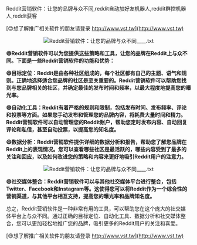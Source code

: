 Reddit营销软件：让您的品牌与众不同,reddit自动加好友机器人,reddit群控机器人,reddit获客

[😍想了解推广相关软件的朋友请登录 http://www.vst.tw](http://www.vst.tw)

 <center><img src="https://vst.tw/MP4/tuiguang/png/3.png" alt="Reddit营销软件：让您的品牌与众不同____.txt"></center>

**😄Reddit营销软件可以为您提供这些策略和工具，让您的品牌在Reddit上与众不同。下面是一些Reddit营销软件的功能和优势：**

**😄目标定位：Reddit是由各种社区组成的，每个社区都有自己的主题、语气和规则。正确地选择适合您品牌的社区是至关重要的。Reddit营销软件可以帮助您找到与您品牌相关的社区，并确定最佳的发布时间和频率，以最大程度地提高您的曝光率。**

**😄自动化工具：Reddit有着严格的规则和限制，包括发布时间、发布频率、评论和投票等方面。如果您手动发布和管理您的品牌内容，将耗费大量时间和精力。Reddit营销软件可以自动管理您的Reddit账户，帮助您定时发布内容、自动回复评论和私信，甚至自动投票，以提高您的知名度。**

**😄数据分析：Reddit营销软件提供详细的数据分析和报告，帮助您了解您品牌在Reddit上的表现情况。您可以查看哪些社区是最活跃的，哪些内容受到了最多的关注和回应，以及如何改进您的策略和内容来更好地吸引Reddit用户的注意力。**

 <center><img src="https://vst.tw/MP4/tuiguang/png/7.png" alt="Reddit营销软件：让您的品牌与众不同____.txt"></center>

**😄社交媒体整合：Reddit营销软件可以与其他社交媒体平台进行整合，包括Twitter、Facebook和Instagram等。这使得您可以将Reddit作为一个综合性的营销渠道，与其他平台相互支持，提高您的曝光率和品牌知名度。**

总之，Reddit营销软件是一种非常有用的工具，可以帮助您在这个庞大的社交媒体平台上与众不同。通过正确的目标定位、自动化工具、数据分析和社交媒体整合，您可以更加轻松地推广您的品牌，吸引更多的Reddit用户的关注和喜爱。

[😍想了解推广相关软件的朋友请登录 http://www.vst.tw](http://www.vst.tw)



